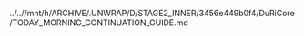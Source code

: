 ../..//mnt/h/ARCHIVE/.UNWRAP/D/STAGE2_INNER/3456e449b0f4/DuRiCore/TODAY_MORNING_CONTINUATION_GUIDE.md